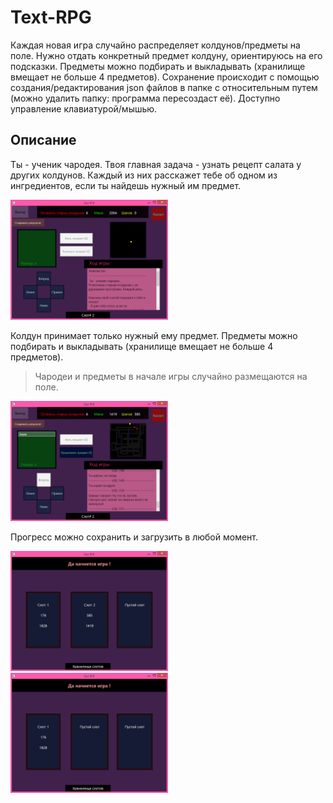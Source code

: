 # Text-RPG

Каждая новая игра случайно распределяет колдунов/предметы на поле. Нужно отдать конкретный предмет колдуну, ориентируюсь на его подсказки. Предметы можно подбирать и выкладывать (хранилище вмещает не больше 4 предметов).
Сохранение происходит с помощью создания/редактирования json файлов в папке с относительным путем (можно удалить папку: программа пересоздаст её).
Доступно управление клавиатурой/мышью.

## Описание
Ты - ученик чародея. Твоя главная задача - узнать рецепт салата у других колдунов. Каждый из них расскажет тебе об одном из ингредиентов, если ты найдешь нужный им предмет.

<img src=https://github.com/ApplePieAndCrime/Text-RPG/blob/master/docs/img/start.PNG width="50%"/>

Колдун принимает только нужный ему предмет. Предметы можно подбирать и выкладывать (хранилище вмещает не больше 4 предметов).
> Чародеи и предметы в начале игры случайно размещаются на поле.

<img src=https://github.com/ApplePieAndCrime/Text-RPG/blob/master/docs/img/game.PNG width="50%"/>

Прогресс можно сохранить и загрузить в любой момент.

<img src=https://github.com/ApplePieAndCrime/Text-RPG/blob/master/docs/img/menu-empty.PNG width="50%"/>

<img src=https://github.com/ApplePieAndCrime/Text-RPG/blob/master/docs/img/menu-saved.PNG width="50%"/>
